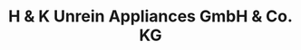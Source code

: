 ---
title: "H & K Unrein Appliances GmbH & Co. KG"
url: /oldenburg/h-und-k-unrein-appliances-gmbh-und-co-kg/
shop: Eisenwaren
---